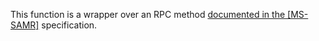 This function is a wrapper over an RPC method [documented in the [MS-SAMR]](https://learn.microsoft.com/en-us/openspecs/windows_protocols/ms-samr/ba787e4e-3a4b-47a2-aca3-c3ac2d2c511e) specification.
